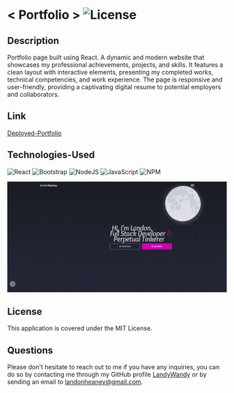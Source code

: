# < Portfolio > ![License](https://img.shields.io/static/v1?label=license&message=MIT&color=yellowgreen) 


## Description
Portfolio page built using React. A dynamic and modern website that showcases my professional achievements, projects, and skills. It features a clean layout with interactive elements, presenting my completed works, technical competencies, and work experience. The page is responsive and user-friendly, providing a captivating digital resume to potential employers and collaborators.

## Link
[Deployed-Portfolio](https://www.landonheaney.com)

## Technologies-Used
![React](https://img.shields.io/badge/react-%2320232a.svg?style=for-the-badge&logo=react&logoColor=%2361DAFB)
![Bootstrap](https://img.shields.io/badge/bootstrap-%238511FA.svg?style=for-the-badge&logo=bootstrap&logoColor=white)
![NodeJS](https://img.shields.io/badge/node.js-6DA55F?style=for-the-badge&logo=node.js&logoColor=white)
![JavaScript](https://img.shields.io/badge/javascript-%23323330.svg?style=for-the-badge&logo=javascript&logoColor=%23F7DF1E)
![NPM](https://img.shields.io/badge/NPM-%23CB3837.svg?style=for-the-badge&logo=npm&logoColor=white)

![Portfolio-Intro](./src/Images/HomePage.PNG)

## License
This application is covered under the MIT License.

## Questions
Please don't hesitate to reach out to me if you have any inquiries, you can do so by contacting me through my GitHub profile [LandyWandy](https://github.com/LandyWandy) or by sending an email to landonheaney@gmail.com.